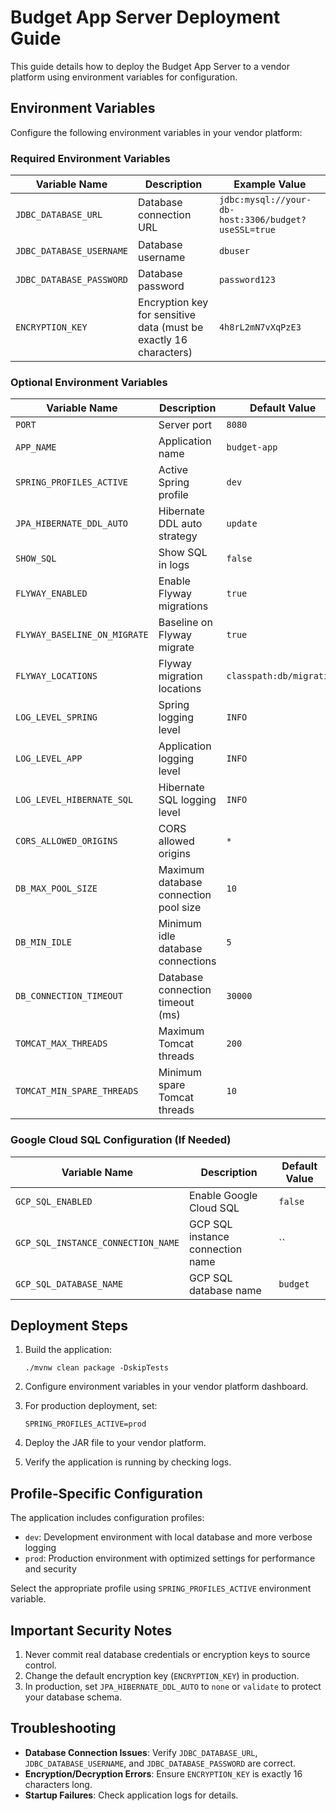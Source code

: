 # Budget App Server Deployment Guide

This guide details how to deploy the Budget App Server to a vendor platform using environment variables for configuration.

## Environment Variables

Configure the following environment variables in your vendor platform:

### Required Environment Variables

| Variable Name | Description | Example Value |
|---------------|-------------|--------------|
| `JDBC_DATABASE_URL` | Database connection URL | `jdbc:mysql://your-db-host:3306/budget?useSSL=true` |
| `JDBC_DATABASE_USERNAME` | Database username | `dbuser` |
| `JDBC_DATABASE_PASSWORD` | Database password | `password123` |
| `ENCRYPTION_KEY` | Encryption key for sensitive data (must be exactly 16 characters) | `4h8rL2mN7vXqPzE3` |

### Optional Environment Variables

| Variable Name | Description | Default Value |
|---------------|-------------|--------------|
| `PORT` | Server port | `8080` |
| `APP_NAME` | Application name | `budget-app` |
| `SPRING_PROFILES_ACTIVE` | Active Spring profile | `dev` |
| `JPA_HIBERNATE_DDL_AUTO` | Hibernate DDL auto strategy | `update` |
| `SHOW_SQL` | Show SQL in logs | `false` |
| `FLYWAY_ENABLED` | Enable Flyway migrations | `true` |
| `FLYWAY_BASELINE_ON_MIGRATE` | Baseline on Flyway migrate | `true` |
| `FLYWAY_LOCATIONS` | Flyway migration locations | `classpath:db/migration` |
| `LOG_LEVEL_SPRING` | Spring logging level | `INFO` |
| `LOG_LEVEL_APP` | Application logging level | `INFO` |
| `LOG_LEVEL_HIBERNATE_SQL` | Hibernate SQL logging level | `INFO` |
| `CORS_ALLOWED_ORIGINS` | CORS allowed origins | `*` |
| `DB_MAX_POOL_SIZE` | Maximum database connection pool size | `10` |
| `DB_MIN_IDLE` | Minimum idle database connections | `5` |
| `DB_CONNECTION_TIMEOUT` | Database connection timeout (ms) | `30000` |
| `TOMCAT_MAX_THREADS` | Maximum Tomcat threads | `200` |
| `TOMCAT_MIN_SPARE_THREADS` | Minimum spare Tomcat threads | `10` |

### Google Cloud SQL Configuration (If Needed)

| Variable Name | Description | Default Value |
|---------------|-------------|--------------|
| `GCP_SQL_ENABLED` | Enable Google Cloud SQL | `false` |
| `GCP_SQL_INSTANCE_CONNECTION_NAME` | GCP SQL instance connection name | `` |
| `GCP_SQL_DATABASE_NAME` | GCP SQL database name | `budget` |

## Deployment Steps

1. Build the application:
   ```
   ./mvnw clean package -DskipTests
   ```

2. Configure environment variables in your vendor platform dashboard.

3. For production deployment, set:
   ```
   SPRING_PROFILES_ACTIVE=prod
   ```

4. Deploy the JAR file to your vendor platform.

5. Verify the application is running by checking logs.

## Profile-Specific Configuration

The application includes configuration profiles:

- `dev`: Development environment with local database and more verbose logging
- `prod`: Production environment with optimized settings for performance and security

Select the appropriate profile using `SPRING_PROFILES_ACTIVE` environment variable.

## Important Security Notes

1. Never commit real database credentials or encryption keys to source control.
2. Change the default encryption key (`ENCRYPTION_KEY`) in production.
3. In production, set `JPA_HIBERNATE_DDL_AUTO` to `none` or `validate` to protect your database schema.

## Troubleshooting

- **Database Connection Issues**: Verify `JDBC_DATABASE_URL`, `JDBC_DATABASE_USERNAME`, and `JDBC_DATABASE_PASSWORD` are correct.
- **Encryption/Decryption Errors**: Ensure `ENCRYPTION_KEY` is exactly 16 characters long.
- **Startup Failures**: Check application logs for details. 